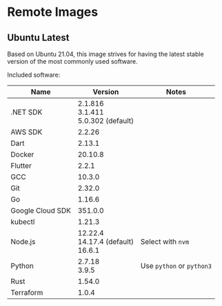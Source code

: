 # Remote Images

## Ubuntu Latest

Based on Ubuntu 21.04, this image strives for having the latest stable version of the most commonly used software.

Included software:

<!-- BEGIN GENERATED SECTION: ubuntu-latest -->

| Name | Version | Notes |
| ---- | ------- | ----- |
| .NET SDK | 2.1.816<br>3.1.411<br>5.0.302 (default) |
| AWS SDK | 2.2.26 |
| Dart | 2.13.1 |
| Docker | 20.10.8 |
| Flutter | 2.2.1 |
| GCC | 10.3.0 |
| Git | 2.32.0 |
| Go | 1.16.6 |
| Google Cloud SDK | 351.0.0 |
| kubectl | 1.21.3 |
| Node.js | 12.22.4<br>14.17.4 (default)<br>16.6.1 | Select with `nvm` |
| Python | 2.7.18<br>3.9.5 | Use `python` or `python3` |
| Rust | 1.54.0 |
| Terraform | 1.0.4 |

<!-- END GENERATED SECTION: ubuntu-latest -->
